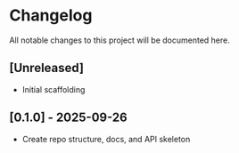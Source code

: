 # Changelog
All notable changes to this project will be documented here.

## [Unreleased]
- Initial scaffolding

## [0.1.0] - 2025-09-26
- Create repo structure, docs, and API skeleton
